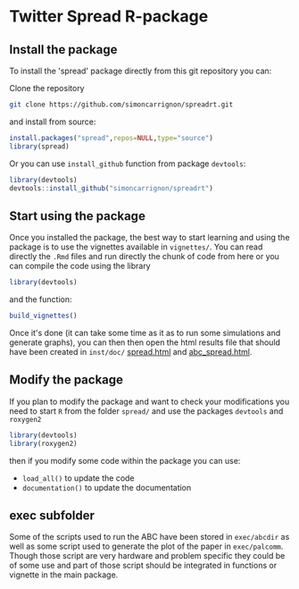# Twitter Spread R-package

## Install the package

To install the 'spread' package directly from this git repository you can:

Clone the repository 

```bash
git clone https://github.com/simoncarrignon/spreadrt.git
```

and install from source:
```R
install.packages("spread",repos=NULL,type="source")
library(spread)
```

Or you can use `install_github` function from package `devtools`:

```R
library(devtools)
devtools::install_github("simoncarrignon/spreadrt")
```

## Start using the package
Once you installed the package, the best way to start learning and using the package is to use the vignettes available in `vignettes/`. You can read directly the `.Rmd` files and run directly the chunk of code from here or you can compile the code using the library
```R
library(devtools)
```
and the function:
```R
build_vignettes()
```

Once it's done (it can take some time as it as to run some simulations and generate graphs), you can then then open the html results file that should have been created in `inst/doc/` [spread.html](inst/doc/spread.html) and  [abc_spread.html](inst/doc/abc_spread.html).


## Modify the package
If you plan to modify the package and want to check your modifications you need to start `R` from the folder `spread/` and use the packages `devtools` and `roxygen2`
```R
library(devtools)
library(roxygen2)
```

then if you modify some code within the package you can use: 
* `load_all()` to update the code  
* `documentation()` to update the documentation


## exec subfolder

Some of the scripts used to run the ABC have been stored in `exec/abcdir` as well as some script used to generate the plot of the paper in `exec/palcomm`. Though those script are very hardware and problem specific they could be of some use and part of those script should be integrated in functions or vignette in the main package.
